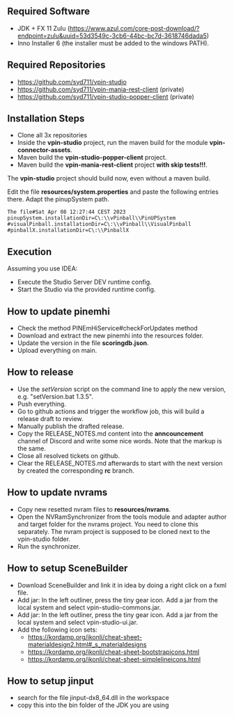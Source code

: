 ## Required Software

- JDK + FX 11 Zulu (https://www.azul.com/core-post-download/?endpoint=zulu&uuid=53d3549c-3cb6-44bc-bc7d-3618746dada5)
- Inno Installer 6 (the installer must be added to the windows PATH).


## Required Repositories

- https://github.com/syd711/vpin-studio
- https://github.com/syd711/vpin-mania-rest-client (private)
- https://github.com/syd711/vpin-studio-popper-client (private)


## Installation Steps

- Clone all 3x repositories
- Inside the **vpin-studio** project, run the maven build for the module **vpin-connector-assets**.
- Maven build the **vpin-studio-popper-client** project.
- Maven build the **vpin-mania-rest-client** project **with skip tests!!!**.

The **vpin-studio** project should build now, even without a maven build.

Edit the file **resources/system.properties** and paste the following entries there.
Adapt the pinupSystem path.

```
The file#Sat Apr 08 12:27:44 CEST 2023
pinupSystem.installationDir=C\:\\vPinball\\PinUPSystem
#visualPinball.installationDir=C\:\\vPinball\\VisualPinball
#pinballX.installationDir=C\:\\PinballX
``` 

## Execution

Assuming you use IDEA:

- Execute the Studio Server DEV runtime config.
- Start the Studio via the provided runtime config.

## How to update pinemhi

- Check the method PINEmHiService#checkForUpdates method
- Download and extract the new pinemhi into the resources folder.
- Update the version in the file **scoringdb.json**.
- Upload everything on main.

## How to release

- Use the _setVersion_ script on the command line to apply the new version, e.g. "setVersion.bat 1.3.5".
- Push everything.
- Go to github actions and trigger the workflow job, this will build a release draft to review.
- Manually publish the drafted release.
- Copy the RELEASE_NOTES.md content into the **anncouncement** channel of Discord and write some nice words. Note that the markup is the same.
- Close all resolved tickets on github.
- Clear the RELEASE_NOTES.md afterwards to start with the next version by created the corresponding **rc** branch.



## How to update nvrams

- Copy new resetted nvram files to **resources/nvrams**.
- Open the NVRamSynchronizer from the tools module and adapter author and target folder for the nvrams project. You need to clone this separately. The nvram project is supposed to be cloned next to the vpin-studio folder.
- Run the synchronizer.

## How to setup SceneBuilder

- Download SceneBuilder and link it in idea by doing a right click on a fxml file.
- Add jar: In the left outliner, press the tiny gear icon. Add a jar from the local system and select vpin-studio-commons.jar.
- Add jar: In the left outliner, press the tiny gear icon. Add a jar from the local system and select vpin-studio-ui.jar.
- Add the following icon sets:
  - https://kordamp.org/ikonli/cheat-sheet-materialdesign2.html#_s_materialdesigns
  - https://kordamp.org/ikonli/cheat-sheet-bootstrapicons.html
  - https://kordamp.org/ikonli/cheat-sheet-simplelineicons.html

## How to setup jinput

- search for the file jinput-dx8_64.dll in the workspace
- copy this into the bin folder of the JDK you are using